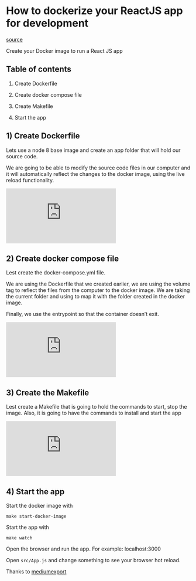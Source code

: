 # How to dockerize your ReactJS app for development

[source](https://medium.com/@thexap/how-to-dockerize-your-reactjs-app-ad618a48ad6b)

Create your Docker image to run a React JS app

## Table of contents

1.  Create Dockerfile

1.  Create docker compose file

1.  Create Makefile

1.  Start the app

## 1) Create Dockerfile

Lets use a node 8 base image and create an app folder that will hold our source code.

We are going to be able to modify the source code files in our computer and it will automatically reflect the changes to the docker image, using the live reload functionality.

<iframe src="https://medium.com/media/b631a820a9497b35ed17824b36a98e61" frameborder=0></iframe>

## 2) Create docker compose file

Lest create the docker-compose.yml file.

We are using the Dockerfile that we created earlier, we are using the volume tag to reflect the files from the computer to the docker image. We are taking the current folder and using to map it with the folder created in the docker image.

Finally, we use the entrypoint so that the container doesn’t exit.

<iframe src="https://medium.com/media/3d9b75b15105986a3c77327d0d1d6cf9" frameborder=0></iframe>

## 3) Create the Makefile

Lest create a Makefile that is going to hold the commands to start, stop the image. Also, it is going to have the commands to install and start the app

<iframe src="https://medium.com/media/b77fdcbe99067ca270fb35afe5fa945b" frameborder=0></iframe>

## 4) Start the app

Start the docker image with

    make start-docker-image

Start the app with

    make watch

Open the browser and run the app. For example: localhost:3000

Open `src/App.js` and change something to see your browser hot reload.

Thanks to [mediumexport](https://github.com/xdamman/mediumexporter)
